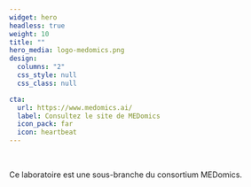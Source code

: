 ```yaml
---
widget: hero
headless: true
weight: 10
title: ""
hero_media: logo-medomics.png
design:
  columns: "2"
  css_style: null
  css_class: null

cta:
  url: https://www.medomics.ai/
  label: Consultez le site de MEDomics
  icon_pack: far
  icon: heartbeat
---
```

<br>

Ce laboratoire est une sous-branche du consortium MEDomics.

<br>
